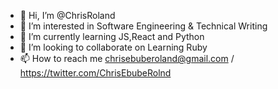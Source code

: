- 👋 Hi, I’m @ChrisRoland
- 👀 I’m interested in Software Engineering & Technical Writing
- 🌱 I’m currently learning JS,React and Python
- 💞️ I’m looking to collaborate on Learning Ruby
- 📫 How to reach me chrisebuberoland@gmail.com / https://twitter.com/ChrisEbubeRolnd

<!---
ChrisRoland/ChrisRoland is a ✨ special ✨ repository because its `README.md` (this file) appears on your GitHub profile.
You can click the Preview link to take a look at your changes.
--->
